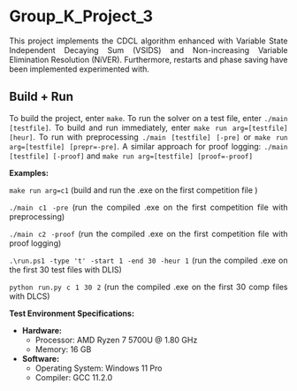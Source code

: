 <div style="text-align: justify;">

# Group_K_Project_3

This project implements the CDCL algorithm enhanced with Variable State Independent Decaying Sum (VSIDS) and Non-increasing Variable Elimination Resolution (NiVER). Furthermore, restarts and phase saving have been implemented experimented with.

## Build + Run
To build the project, enter `make`. To run the solver on a test file, enter `./main [testfile]`. To build and run immediately, enter `make run arg=[testfile] [heur]`. To run with preprocessing `./main [testfile] [-pre]` or `make run arg=[testfile] [prepr=-pre]`. A similar approach for proof logging:  `./main [testfile] [-proof]` and  `make run arg=[testfile] [proof=-proof]`

**Examples:**

`make run arg=c1` (build and run the .exe on the first competition file )

`./main c1 -pre` (run the compiled .exe on the first competition file with preprocessing)

`./main c2 -proof` (run the compiled .exe on the first competition file with proof logging)
  
`.\run.ps1 -type 't' -start 1 -end 30 -heur 1` (run the compiled .exe on the first 30 test files with DLIS)

`python run.py c 1 30 2` (run the compiled .exe on the first 30 comp files with DLCS)

**Test Environment Specifications:**
- **Hardware:**
  - Processor: AMD Ryzen 7 5700U @ 1.80 GHz
  - Memory: 16 GB
- **Software:**
  - Operating System: Windows 11 Pro
  - Compiler: GCC 11.2.0

</div>






